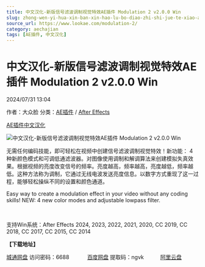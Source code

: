 ```yaml
---
title: 中文汉化-新版信号滤波调制视觉特效AE插件 Modulation 2 v2.0.0 Win
slug: zhong-wen-yi-hua-xin-ban-xin-hao-lu-bo-diao-zhi-shi-jue-te-xiao-aecha-jian-modulation-2-v2-0-0-win
source_url: https://www.lookae.com/modulation-2/
category: aechajian
tags: [AE插件, 中文汉化]
---
```

# 中文汉化-新版信号滤波调制视觉特效AE插件 Modulation 2 v2.0.0 Win

2024/07/31 13:04

作者：大众脸
分类：[AE插件](https://www.lookae.com/after-effects/aechajian/) / [After Effects](https://www.lookae.com/after-effects/)

[AE插件](https://www.lookae.com/tag/ae%e6%8f%92%e4%bb%b6/)[中文汉化](https://www.lookae.com/tag/%e4%b8%ad%e6%96%87%e6%b1%89%e5%8c%96/)

![中文汉化-新版信号滤波调制视觉特效AE插件 Modulation 2 v2.0.0 Win](https://www.lookae.com/wp-content/uploads/2024/07/Modulation-2-.jpg "中文汉化-新版信号滤波调制视觉特效AE插件 Modulation 2 v2.0.0 Win-LookAE.com")

无需任何编码技能，即可轻松在视频中创建信号滤波调制视觉特效！新功能： 4 种新颜色模式和可调低通滤波器。对图像使用调制和解调算法来创建模拟失真效果。根据视频的亮度改变信号的频率。亮度越高，频率越高，亮度越低，频率越低。这种方法称为调制，它通过无线电波发送亮度信息。以数字方式重现了这一过程，能够轻松操纵不同的设置和颜色通道。

Easy way to create a modulation effect in your video without any coding skills! NEW: 4 new color modes and adjustable lowpass filter.

[﻿﻿﻿](http://cloud.video.taobao.com/play/u/null/p/1/e/6/t/1/474890299571.mp4)

支持Win系统：After Effects 2024, 2023, 2022, 2021, 2020, CC 2019, CC 2018, CC 2017, CC 2015, CC 2014

**【下载地址】**

[城通网盘](https://url70.ctfile.com/f/2827370-1337916769-47982c?p=4431) 访问密码：6688            [百度网盘](https://pan.baidu.com/s/1eUs70KWHC-k0CwY6m3qj6Q?pwd=ngvk) 提取码：ngvk           [阿里云盘](https://www.alipan.com/s/wFZNEfS3QM2)

